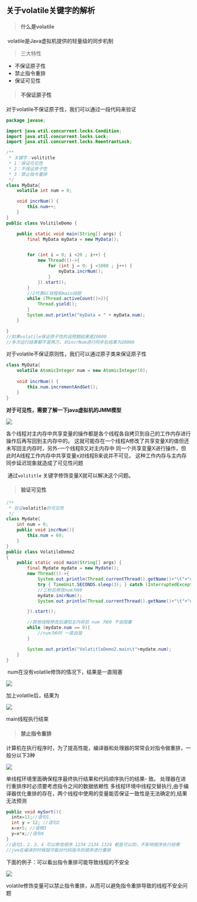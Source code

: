 ## 关于volatile关键字的解析

> #### 什么是volatile

​	volatile是Java虚拟机提供的轻量级的同步机制

> 三大特性

- 不保证原子性
- 禁止指令重排
- 保证可见性



>####  不保证原子性

对于volatile不保证原子性，我们可以通过一段代码来验证

```java
package javase;

import java.util.concurrent.locks.Condition;
import java.util.concurrent.locks.Lock;
import java.util.concurrent.locks.ReentrantLock;

/**
 * 关键字：volititle
 * 1：保证可见性
 * 2：不保证原子性
 * 3：禁止指令重排
 */
class MyData{
    volatile int num = 0;

    void incrNum() {
        this.num++;
    }
}
public class VolitileDemo {

    public static void main(String[] args) {
        final MyData myData = new MyData();


        for (int i = 0; i <20 ; i++) {
            new Thread(()->{
                for (int j = 0; j <1000 ; j++) {
                    myData.incrNum();
                }
            }).start();
        }
        //2代表GC线程和main线程
        while (Thread.activeCount()>2){
            Thread.yield();
        }
        System.out.println("myData = " + myData.num);
    }

}
//如果volatile保证原子性的话预期结果是20000
//多次运行结果都不是两万，对incrNum进行同步后结果为20000

```

对于volatile不保证原则性，我们可以通过原子类来保证原子性

```java
class MyData{
    volatile AtomicInteger num = new AtomicInteger(0);
   
    void incrNum() {
        this.num.incrementAndGet();
    }
}
```



**对于可见性，需要了解一下java虚拟机的JMM模型**

![](https://img2020.cnblogs.com/blog/1376820/202006/1376820-20200620162540748-96526762.png)

​	各个线程对主内存中共享变量的操作都是各个线程各自拷贝到自己的工作内存进行操作后再写回到主内存中的。
这就可能存在一个线程A修改了共享变量X的值但还未写回主内存时，另外-一个线程B又对主内存中
同一个共享变量X进行操作，但此时A线程工作内存中共享变量x对线程B来说并不可见，
这种工作内存与主内存同步延迟现象就造成了可见性问题

​	通过`volititle` 关键字修饰变量X就可以解决这个问题。



> #### 验证可见性

```java
/**
 * 验证volatitle的可见性
 */
class Mydate{
    int num = 0;
    public void incrNum(){
        this.num = 60;
    }
}
public class VolatileDemo2
{
    public static void main(String[] args) {
        final Mydate mydate = new Mydate();
        new Thread(()->{
            System.out.println(Thread.currentThread().getName()+"\t"+"come in");
            try { TimeUnit.SECONDS.sleep(3); } catch (InterruptedException e) { e.printStackTrace(); }
            //三秒后修改num为60
            mydate.incrNum();
            System.out.println(Thread.currentThread().getName()+"\t"+"update after"+ mydate.num);

        }).start();

        //其他线程修改后通知主内存后 num 为60 不会阻塞
        while (mydate.num == 0){
            //num为0时 一直自旋
        }

        System.out.println("VolatitleDemo2.main\t"+mydate.num);
    }
}
```

​	num在没有volatile修饰的情况下，结果是一直阻塞

![](https://img2020.cnblogs.com/blog/1376820/202006/1376820-20200620171925242-765009923.png)

   加上volatile后，结果为

![](https://img2020.cnblogs.com/blog/1376820/202006/1376820-20200620172024532-647037390.png)

  main线程执行结束



> #### 禁止指令重排

​	计算机在执行程序时，为了提高性能，编译器和处理器的常常会对指令做重排，一般分以下3种

![](https://img2020.cnblogs.com/blog/1376820/202006/1376820-20200620172615455-502971227.png)

单线程环境里面确保程序最终执行结果和代码顺序执行的结果- 致。
处理器在进行重排序时必须要考虑指令之间的数据依赖性
多线程环境中线程交替执行,由于编译器优化重排的存在，两个线程中使用的变量能否保证一致性是无法确定的,结果无法预测

  ```java
public void mySort(){
    intx=11;//语句1.
    int y = 12; //语句2
    x=x+5; //语够3
    y=x*x;//语句4
}
//语句1，2，3，4 可以修改顺序 1234 2134 1324 都是可以的，不影响程序执行结果
//jvm在编译的时候就可能对代码指令的顺序进行重排

  ```

下面的例子：可以看出指令重排可能导致线程的不安全

![](https://img2020.cnblogs.com/blog/1376820/202006/1376820-20200620173522073-2040532504.png)

volatile修饰变量可以禁止指令重排，从而可以避免指令重排导致的线程不安全问题

